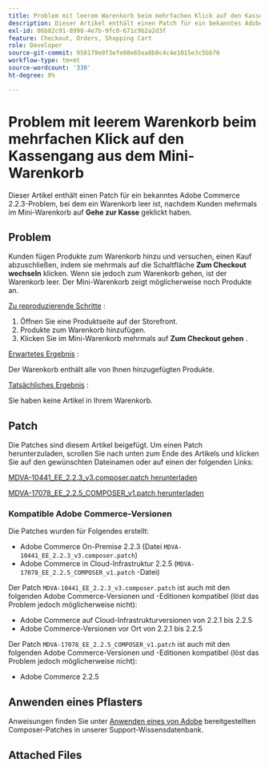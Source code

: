 ```yaml
---
title: Problem mit leerem Warenkorb beim mehrfachen Klick auf den Kassengang aus dem Mini-Warenkorb
description: Dieser Artikel enthält einen Patch für ein bekanntes Adobe Commerce 2.2.3-Problem, bei dem ein Warenkorb leer ist, nachdem Kunden mehrmals im Mini-Warenkorb auf **Go to Checkout** geklickt haben.
exl-id: 06b82c91-8998-4e7b-9fc0-671c9b2a2d3f
feature: Checkout, Orders, Shopping Cart
role: Developer
source-git-commit: 958179e0f3efe08e65ea8b0c4c4e1015e3c5bb76
workflow-type: tm+mt
source-wordcount: '330'
ht-degree: 0%

---
```


# Problem mit leerem Warenkorb beim mehrfachen Klick auf den Kassengang aus dem Mini-Warenkorb

Dieser Artikel enthält einen Patch für ein bekanntes Adobe Commerce 2.2.3-Problem, bei dem ein Warenkorb leer ist, nachdem Kunden mehrmals im Mini-Warenkorb auf **Gehe zur Kasse** geklickt haben.

## Problem

Kunden fügen Produkte zum Warenkorb hinzu und versuchen, einen Kauf abzuschließen, indem sie mehrmals auf die Schaltfläche **Zum Checkout wechseln** klicken. Wenn sie jedoch zum Warenkorb gehen, ist der Warenkorb leer. Der Mini-Warenkorb zeigt möglicherweise noch Produkte an.

<u>Zu reproduzierende Schritte</u> :

1. Öffnen Sie eine Produktseite auf der Storefront.
1. Produkte zum Warenkorb hinzufügen.
1. Klicken Sie im Mini-Warenkorb mehrmals auf **Zum Checkout gehen** .

<u>Erwartetes Ergebnis</u> :

Der Warenkorb enthält alle von Ihnen hinzugefügten Produkte.

<u>Tatsächliches Ergebnis</u> :

Sie haben keine Artikel in Ihrem Warenkorb.

## Patch

Die Patches sind diesem Artikel beigefügt. Um einen Patch herunterzuladen, scrollen Sie nach unten zum Ende des Artikels und klicken Sie auf den gewünschten Dateinamen oder auf einen der folgenden Links:

[MDVA-10441\_EE\_2.2.3\_v3.composer.patch herunterladen](assets/MDVA-10441_EE_2.2.3_v3.composer.patch.zip)

[MDVA-17078\_EE\_2.2.5\_COMPOSER\_v1.patch herunterladen](assets/MDVA-17078_EE_2.2.5_COMPOSER_v1.patch.zip)

### Kompatible Adobe Commerce-Versionen

Die Patches wurden für Folgendes erstellt:

* Adobe Commerce On-Premise 2.2.3 (Datei `MDVA-10441_EE_2.2.3_v3.composer.patch`)
* Adobe Commerce in Cloud-Infrastruktur 2.2.5 (`MDVA-17078_EE_2.2.5_COMPOSER_v1.patch` -Datei)

Der Patch `MDVA-10441_EE_2.2.3_v3.composer.patch` ist auch mit den folgenden Adobe Commerce-Versionen und -Editionen kompatibel (löst das Problem jedoch möglicherweise nicht):

* Adobe Commerce auf Cloud-Infrastrukturversionen von 2.2.1 bis 2.2.5
* Adobe Commerce-Versionen vor Ort von 2.2.1 bis 2.2.5

Der Patch `MDVA-17078_EE_2.2.5_COMPOSER_v1.patch` ist auch mit den folgenden Adobe Commerce-Versionen und -Editionen kompatibel (löst das Problem jedoch möglicherweise nicht):

* Adobe Commerce 2.2.5

## Anwenden eines Pflasters

Anweisungen finden Sie unter [Anwenden eines von Adobe](/help/how-to/general/how-to-apply-a-composer-patch-provided-by-magento.md) bereitgestellten Composer-Patches in unserer Support-Wissensdatenbank.

## Attached Files
